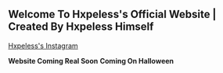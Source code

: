 ## Welcome To Hxpeless's Official Website | Created By Hxpeless Himself
[Hxpeless's Instagram](https://instagram.com/hxpelessxpl) 




**Website Coming Real Soon**
 **Coming On Halloween**
